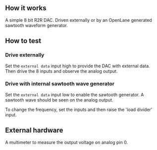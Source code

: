 <!---

This file is used to generate your project datasheet. Please fill in the information below and delete any unused
sections.

You can also include images in this folder and reference them in the markdown. Each image must be less than
512 kb in size, and the combined size of all images must be less than 1 MB.
-->

## How it works

A simple 8 bit R2R DAC. Driven externally or by an OpenLane generated sawtooth waveform generator.

## How to test

### Drive externally

Set the `external data` input high to provide the DAC with external data.
Then drive the 8 inputs and observe the analog output.

### Drive with internal sawtooth wave generator

Set the `external data` input low to enable the sawtooth generator.
A sawtooth wave should be seen on the analog output.

To change the frequency, set the inputs and then raise the 'load divider' input.

## External hardware

A multimeter to measure the output voltage on analog pin 0.
